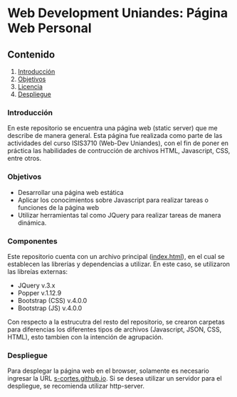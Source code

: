 # Web Development Uniandes: Página Web Personal

## Contenido

1. [Introducción](#Introducción)
2. [Objetivos](#Objetivos)
3. [Licencia]()
4. [Despliegue](#Despliegue)

### Introducción

En este repositorio se encuentra una página web (static server) que me describe de manera general.
Esta página fue realizada como parte de las actividades del curso ISIS3710 (Web-Dev Uniandes),
con el fin de poner en práctica las habilidades de contrucción de archivos HTML, Javascript, CSS, entre otros.

### Objetivos

* Desarrollar una página web estática
* Aplicar los conocimientos sobre Javascript para realizar tareas o funciones de la página web
* Utilizar herramientas tal como JQuery para realizar tareas de manera dinámica.

### Componentes
Este repositorio cuenta con un archivo principal ([index.html](../index.html)), en el cual se establecen las librerías y dependencias a utilizar.
En este caso, se utilizaron las libreías externas:

* JQuery v.3.x
* Popper v.1.12.9
* Bootstrap (CSS) v.4.0.0
* Bootstrap (JS) v.4.0.0

Con respecto a la estrucutra del resto del repositorio, se crearon carpetas para diferencias los diferentes tipos de archivos (Javascript, JSON, CSS, HTML), esto tambien con la intención de agrupación.

### Despliegue

Para desplegar la página web en el browser, solamente es necesario ingresar la URL [s-cortes.github.io](s-cortes.github.io).
Si se desea utilizar un servidor para el despliegue, se recomienda utilizar http-server.
